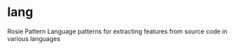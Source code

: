 # lang
Rosie Pattern Language patterns for extracting features from source code in various languages
